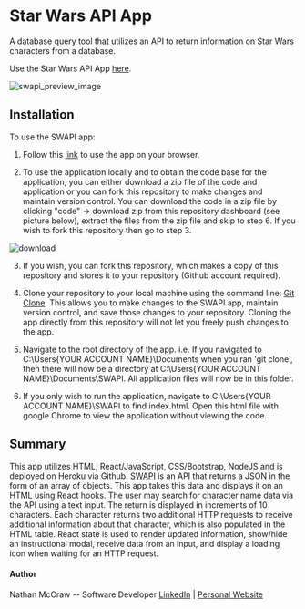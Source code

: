 # Star Wars API App
A database query tool that utilizes an API to return information on Star Wars characters from a database.

Use the Star Wars API App [here](https://starwars-api-app.herokuapp.com/).


![swapi_preview_image](https://user-images.githubusercontent.com/84479635/124417606-7ae19800-dd27-11eb-9639-d3fcf2abc51c.JPG)

## Installation

To use the SWAPI app:

1.  Follow this [link](https://starwars-api-app.herokuapp.com/) to use the app on your browser.

2.  To use the application locally and to obtain the code base for the application, you can either download a zip file of the code and application or you can fork this repository to make changes and maintain version control.  You can download the code in a zip file by clicking "code" -> download zip from this repository dashboard (see picture below), extract the files from the zip file and skip to step 6.  If you wish to fork this repository then go to step 3.

![download](https://user-images.githubusercontent.com/84479635/128919298-327fe649-9df5-4cb3-8104-ffa7c830fecd.JPG)

3. If you wish, you can fork this repository, which makes a copy of this repository and stores it to your repository (Github account required).

4.  Clone your repository to your local machine using the command line: [Git Clone](https://git-scm.com/docs/git-clone). This allows you to make changes to the SWAPI app,       maintain version control, and save those changes to your repository.  Cloning the app directly from this repository will not let you freely push changes to the app.

5.  Navigate to the root directory of the app.  i.e. If you navigated to C:\Users\{YOUR ACCOUNT NAME}\Documents when you ran 'git clone', then there will now be a directory at       C:\Users\{YOUR ACCOUNT NAME}\Documents\SWAPI.  All application files will now be in this folder.

6.  If you only wish to run the application, navigate to C:\Users\{YOUR ACCOUNT NAME}\SWAPI to find index.html. Open this html file with google Chrome to view the               application without viewing the code.


## Summary
This app utilizes HTML, React/JavaScript, CSS/Bootstrap, NodeJS and is deployed on Heroku via Github.  [SWAPI](https://swapi.dev/) is an API that returns a JSON
in the form of an array of objects.  This app takes this data and displays it on an HTML using React hooks.  The user may search for character name data via the 
API using a text input.  The return is displayed in increments of 10 characters.  Each character returns two additional HTTP requests to receive additional information
about that character, which is also populated in the HTML table.  React state is used to render updated information, show/hide an instructional modal, receive data from an input, and display a loading icon when waiting for an HTTP request.
 

#### Author
Nathan McCraw -- Software Developer [LinkedIn](https://www.linkedin.com/in/nathan-mccraw-5291535b/) | [Personal Website](https://www.nathanmccraw.com/)
